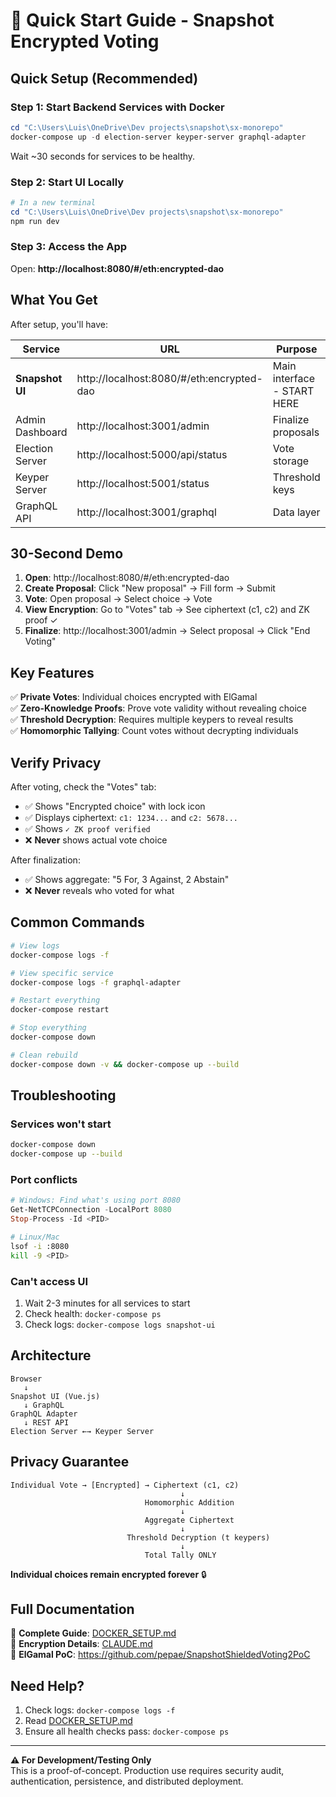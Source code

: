 # 🚀 Quick Start Guide - Snapshot Encrypted Voting

## Quick Setup (Recommended)

### Step 1: Start Backend Services with Docker

```powershell
cd "C:\Users\Luis\OneDrive\Dev projects\snapshot\sx-monorepo"
docker-compose up -d election-server keyper-server graphql-adapter
```

Wait ~30 seconds for services to be healthy.

### Step 2: Start UI Locally

```powershell
# In a new terminal
cd "C:\Users\Luis\OneDrive\Dev projects\snapshot\sx-monorepo"
npm run dev
```

### Step 3: Access the App

Open: **http://localhost:8080/#/eth:encrypted-dao**

## What You Get

After setup, you'll have:

| Service | URL | Purpose |
|---------|-----|---------|
| **Snapshot UI** | http://localhost:8080/#/eth:encrypted-dao | Main interface - START HERE |
| Admin Dashboard | http://localhost:3001/admin | Finalize proposals |
| Election Server | http://localhost:5000/api/status | Vote storage |
| Keyper Server | http://localhost:5001/status | Threshold keys |
| GraphQL API | http://localhost:3001/graphql | Data layer |

## 30-Second Demo

1. **Open**: http://localhost:8080/#/eth:encrypted-dao
2. **Create Proposal**: Click "New proposal" → Fill form → Submit
3. **Vote**: Open proposal → Select choice → Vote
4. **View Encryption**: Go to "Votes" tab → See ciphertext (c1, c2) and ZK proof ✓
5. **Finalize**: http://localhost:3001/admin → Select proposal → Click "End Voting"

## Key Features

✅ **Private Votes**: Individual choices encrypted with ElGamal  
✅ **Zero-Knowledge Proofs**: Prove vote validity without revealing choice  
✅ **Threshold Decryption**: Requires multiple keypers to reveal results  
✅ **Homomorphic Tallying**: Count votes without decrypting individuals  

## Verify Privacy

After voting, check the "Votes" tab:
- ✅ Shows "Encrypted choice" with lock icon
- ✅ Displays ciphertext: `c1: 1234...` and `c2: 5678...`
- ✅ Shows `✓ ZK proof verified`
- ❌ **Never** shows actual vote choice

After finalization:
- ✅ Shows aggregate: "5 For, 3 Against, 2 Abstain"
- ❌ **Never** reveals who voted for what

## Common Commands

```bash
# View logs
docker-compose logs -f

# View specific service
docker-compose logs -f graphql-adapter

# Restart everything
docker-compose restart

# Stop everything
docker-compose down

# Clean rebuild
docker-compose down -v && docker-compose up --build
```

## Troubleshooting

### Services won't start
```bash
docker-compose down
docker-compose up --build
```

### Port conflicts
```powershell
# Windows: Find what's using port 8080
Get-NetTCPConnection -LocalPort 8080
Stop-Process -Id <PID>
```

```bash
# Linux/Mac
lsof -i :8080
kill -9 <PID>
```

### Can't access UI
1. Wait 2-3 minutes for all services to start
2. Check health: `docker-compose ps`
3. Check logs: `docker-compose logs snapshot-ui`

## Architecture

```
Browser
   ↓
Snapshot UI (Vue.js)
   ↓ GraphQL
GraphQL Adapter
   ↓ REST API
Election Server ←→ Keyper Server
```

## Privacy Guarantee

```
Individual Vote → [Encrypted] → Ciphertext (c1, c2)
                                      ↓
                              Homomorphic Addition
                                      ↓
                              Aggregate Ciphertext
                                      ↓
                          Threshold Decryption (t keypers)
                                      ↓
                              Total Tally ONLY
```

**Individual choices remain encrypted forever** 🔒

## Full Documentation

📖 **Complete Guide**: [DOCKER_SETUP.md](./DOCKER_SETUP.md)  
📖 **Encryption Details**: [CLAUDE.md](./CLAUDE.md)  
📖 **ElGamal PoC**: https://github.com/pepae/SnapshotShieldedVoting2PoC

## Need Help?

1. Check logs: `docker-compose logs -f`
2. Read [DOCKER_SETUP.md](./DOCKER_SETUP.md#troubleshooting)
3. Ensure all health checks pass: `docker-compose ps`

---

**⚠️ For Development/Testing Only**  
This is a proof-of-concept. Production use requires security audit, authentication, persistence, and distributed deployment.
